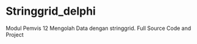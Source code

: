 Stringgrid_delphi
=================
Modul Pemvis 12
Mengolah Data dengan stringgrid.
Full Source Code and Project
